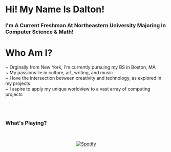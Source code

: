 # Hi! My Name Is Dalton! 
### I'm A Current Freshman At Northeastern University Majoring In Computer Science & Math!

# Who Am I?
~ Orginally from New York, I'm currently pursuing my BS in Boston, MA  
~ My passions lie in culture, art, writing, and music   
~ I love the intersection between creativity and technology, as explored in my projects   
~ I aspire to apply my unique worldview to a vast array of computing projects  

<br/><br/>
   

### What's Playing?
&nbsp;<div align="center">
  [![Spotify](https://spotify-now-playing-onv2.vercel.app/api/spotify?background_color=0d1117&border_color=ffffff)](https://open.spotify.com/user/daltonthefish)
</div>
<!--
**daltontahy/daltontahy** is a ✨ _special_ ✨ repository because its `README.md` (this file) appears on your GitHub profile.

Here are some ideas to get you started:

- 🔭 I’m currently working on ...
- 🌱 I’m currently learning ...
- 👯 I’m looking to collaborate on ...
- 🤔 I’m looking for help with ...
- 💬 Ask me about ...
- 📫 How to reach me: ...
- 😄 Pronouns: ...
- ⚡ Fun fact: ...
-->
